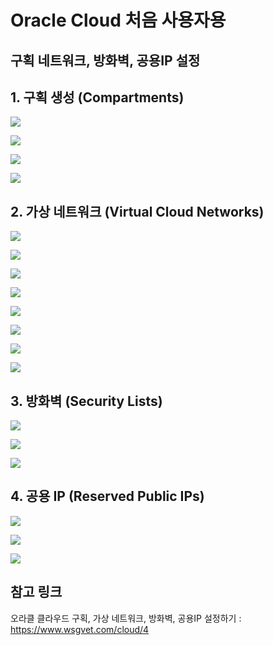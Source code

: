 # Oracle Cloud 처음 사용자용

## 구획 네트워크, 방화벽, 공용IP 설정

## 1. 구획 생성 (Compartments)

![](img/oci-compartments-01.png)

![](img/oci-compartments-02.png)

![](img/oci-compartments-03.png)

![](img/oci-compartments-04.png)

## 2. 가상 네트워크 (Virtual Cloud Networks)

![](img/oci-vcn-01.png)

![](img/oci-vcn-02.png)

![](img/oci-vcn-03.png)

![](img/oci-vcn-04.png)

![](img/oci-vcn-05.png)

![](img/oci-vcn-06.png)

![](img/oci-vcn-07.png)

![](img/oci-vcn-08.png)

## 3. 방화벽 (Security Lists)

![](img/oci-vcn-security-list-01.png)

![](img/oci-vcn-security-list-02.png)

![](img/oci-vcn-security-list-03.png)

## 4. 공용 IP (Reserved Public IPs)

![](img/oci-public-ip-01.png)

![](img/oci-public-ip-02.png)

![](img/oci-public-ip-03.png)

## 참고 링크

오라클 클라우드 구획, 가상 네트워크, 방화벽, 공용IP 설정하기 : https://www.wsgvet.com/cloud/4
